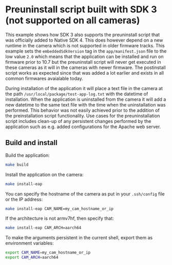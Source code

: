 # Preuninstall script built with SDK 3 (not supported on all cameras)
This example shows how SDK 3 also supports the preuninstall script that was officially added to Native SDK 4. This does however depend on a new runtime in the camera which is not supported in older firmware tracks. This example sets the `embeddedSdkVersion` tag in the `app/manifest.json` file to the low value `2.0` which means that the application can be installed and run on firmware prior to 10.7 but the preuninstall script will never get executed in these cameras as it will in the cameras with newer firmware. The postinstall script works as expected since that was added a lot earlier and exists in all common firmwares avaialable today.

During installation of the application it will place a text file in the camera at the path `/usr/local/package/test-app-log.txt` with the datetime of installation. When the application is uninstalled from the camera it will add a new datetime to the same text file with the time when the uninstallation was performed. This behavior was not easily achieved prior to the addition of the preinstallation script functionality. Use cases for the preuninstallation script includes clean-up of any persistent changes performed by the application such as e.g. added configurations for the Apache web server.

## Build and install
Build the application:
```bash
make build
```

Install the application on the camera:
```bash
make install-eap
```

You can specify the hostname of the camera as put in your `.ssh/config` file or the IP address:
```bash
make install-eap CAM_NAME=my_cam_hostname_or_ip
```

If the architecture is not armv7hf, then specify that:
```bash
make install-eap CAM_ARCH=aarch64
```

To make the arguments persistent in the current shell, export them as environment variables:
```bash
export CAM_NAME=my_cam_hostname_or_ip
export CAM_ARCH=aarch64
```
